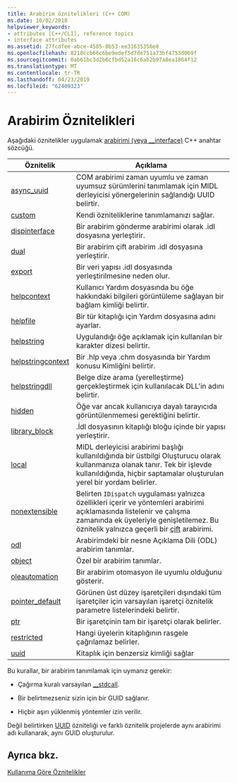 ```yaml
---
title: Arabirim öznitelikleri (C++ COM)
ms.date: 10/02/2018
helpviewer_keywords:
- attributes [C++/CLI], reference topics
- interface attributes
ms.assetid: 27fcdfee-abce-4585-8b53-ee31635356e8
ms.openlocfilehash: 8218ccb66c6be9edef5d7de751a73bf4753d069f
ms.sourcegitcommit: 0ab61bc3d2b6cfbd52a16c6ab2b97a8ea1864f12
ms.translationtype: MT
ms.contentlocale: tr-TR
ms.lasthandoff: 04/23/2019
ms.locfileid: "62409323"
---
```

# <a name="interface-attributes"></a>Arabirim Öznitelikleri

Aşağıdaki öznitelikler uygulamak [arabirimi (veya __interface)](../../cpp/interface.md) C++ anahtar sözcüğü.

|Öznitelik|Açıklama|
|---------------|-----------------|
|[async_uuid](async-uuid.md)|COM arabirimi zaman uyumlu ve zaman uyumsuz sürümlerini tanımlamak için MIDL derleyicisi yönergelerinin sağlandığı UUID belirtir.|
|[custom](custom-cpp.md)|Kendi özniteliklerine tanımlamanızı sağlar.|
|[dispinterface](dispinterface.md)|Bir arabirim gönderme arabirimi olarak .idl dosyasına yerleştirir.|
|[dual](dual.md)|Bir arabirim çift arabirim .idl dosyasına yerleştirir.|
|[export](export.md)|Bir veri yapısı .idl dosyasında yerleştirilmesine neden olur.|
|[helpcontext](helpcontext.md)|Kullanıcı Yardım dosyasında bu öğe hakkındaki bilgileri görüntüleme sağlayan bir bağlam kimliği belirtir.|
|[helpfile](helpfile.md)|Bir tür kitaplığı için Yardım dosyasına adını ayarlar.|
|[helpstring](helpstring.md)|Uygulandığı öğe açıklamak için kullanılan bir karakter dizesi belirtir.|
|[helpstringcontext](helpstringcontext.md)|Bir .hlp veya .chm dosyasında bir Yardım konusu Kimliğini belirtir.|
|[helpstringdll](helpstringdll.md)|Belge dize arama (yerelleştirme) gerçekleştirmek için kullanılacak DLL'in adını belirtir.|
|[hidden](hidden.md)|Öğe var ancak kullanıcıya dayalı tarayıcıda görüntülenmemesi gerektiğini belirtir.|
|[library_block](library-block.md)|.İdl dosyasının kitaplığı bloğu içinde bir yapısı yerleştirir.|
|[local](local-cpp.md)|MIDL derleyicisi arabirimi başlığı kullanıldığında bir üstbilgi Oluşturucu olarak kullanmanıza olanak tanır. Tek bir işlevde kullanıldığında, hiçbir saptamalar oluşturulan yerel bir yordam belirler.|
|[nonextensible](nonextensible.md)|Belirten `IDispatch` uygulaması yalnızca özellikleri içerir ve yöntemleri arabirimi açıklamasında listelenir ve çalışma zamanında ek üyeleriyle genişletilemez. Bu öznitelik yalnızca geçerli bir [çift](dual.md) arabirimi.|
|[odl](odl.md)|Arabirimdeki bir nesne Açıklama Dili (ODL) arabirim tanımlar.|
|[object](object-cpp.md)|Özel bir arabirim tanımlar.|
|[oleautomation](oleautomation.md)|Bir arabirim otomasyon ile uyumlu olduğunu gösterir.|
|[pointer_default](pointer-default.md)|Görünen üst düzey işaretçileri dışındaki tüm işaretçiler için varsayılan işaretçi öznitelik parametre listelerindeki belirtir.|
|[ptr](ptr.md)|Bir işaretçinin tam bir işaretçi olarak belirler.|
|[restricted](restricted.md)|Hangi üyelerin kitaplığının rasgele çağrılamaz belirler.|
|[uuid](uuid-cpp-attributes.md)|Kitaplık için benzersiz kimliği sağlar|

Bu kurallar, bir arabirim tanımlamak için uymanız gerekir:

- Çağırma kuralı varsayılan [__stdcall](../../cpp/stdcall.md).

- Bir belirtmezseniz sizin için bir GUID sağlanır.

- Hiçbir aşırı yüklenmiş yöntemler izin verilir.

Değil belirtirken [UUID](uuid-cpp-attributes.md) özniteliği ve farklı öznitelik projelerde aynı arabirimi adı kullanarak, aynı GUID oluşturulur.

## <a name="see-also"></a>Ayrıca bkz.

[Kullanıma Göre Öznitelikler](attributes-by-usage.md)